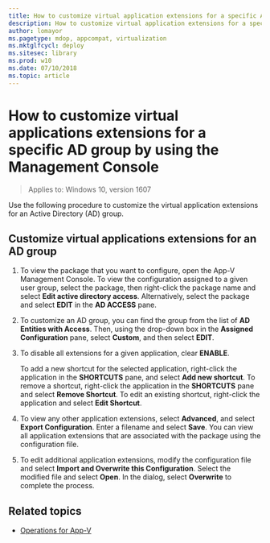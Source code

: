 ```yaml
---
title: How to customize virtual application extensions for a specific AD group by using the Management Console (Windows 10)
description: How to customize virtual application extensions for a specific AD group by using the Management Console.
author: lomayor
ms.pagetype: mdop, appcompat, virtualization
ms.mktglfcycl: deploy
ms.sitesec: library
ms.prod: w10
ms.date: 07/10/2018
ms.topic: article
---
```

# How to customize virtual applications extensions for a specific AD group by using the Management Console

>Applies to: Windows 10, version 1607

Use the following procedure to customize the virtual application extensions for an Active Directory (AD) group.

## Customize virtual applications extensions for an AD group

1. To view the package that you want to configure, open the App-V Management Console. To view the configuration assigned to a given user group, select the package, then right-click the package name and select **Edit active directory access**. Alternatively, select the package and select **EDIT** in the **AD ACCESS** pane.

2. To customize an AD group, you can find the group from the list of **AD Entities with Access**. Then, using the drop-down box in the **Assigned Configuration** pane, select **Custom**, and then select **EDIT**.

3. To disable all extensions for a given application, clear **ENABLE**.

    To add a new shortcut for the selected application, right-click the application in the **SHORTCUTS** pane, and select **Add new shortcut**. To remove a shortcut, right-click the application in the **SHORTCUTS** pane and select **Remove Shortcut**. To edit an existing shortcut, right-click the application and select **Edit Shortcut**.

4. To view any other application extensions, select **Advanced**, and select **Export Configuration**. Enter a filename and select **Save**. You can view all application extensions that are associated with the package using the configuration file.

5. To edit additional application extensions, modify the configuration file and select **Import and Overwrite this Configuration**. Select the modified file and select **Open**. In the dialog, select **Overwrite** to complete the process.





## Related topics

- [Operations for App-V](appv-operations.md)
